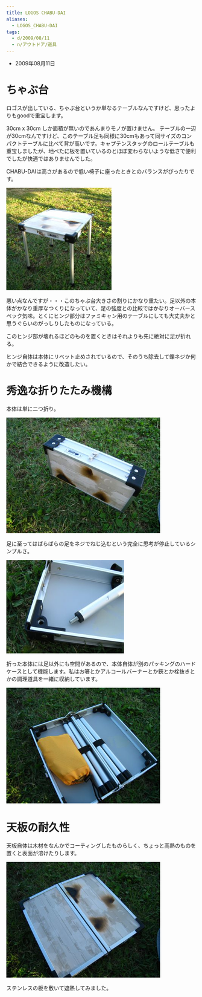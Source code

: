 ```yaml
---
title: LOGOS CHABU-DAI
aliases:
  - LOGOS_CHABU-DAI
tags:
  - d/2009/08/11
  - n/アウトドア/道具
---
```


- 2009年08月11日


ちゃぶ台
================================================================================
ロゴスが出している、ちゃぶ台というか単なるテーブルなんですけど、思ったよりもgoodで重宝します。

30cm x 30cm しか面積が無いのであんまりモノが置けません。
テーブルの一辺が30cmなんですけど、このテーブル足も同様に30cmもあって同サイズのコンパクトテーブルに比べて背が高いです。キャプテンスタッグのロールテーブルも重宝しましたが、地べたに板を置いているのとほぼ変わらないような低さで便利でしたが快適ではありませんでした。

CHABU-DAIは高さがあるので低い椅子に座ったときとのバランスがぴったりです。

![](chabu01.jpg)



悪い点なんですが・・・このちゃぶ台大きさの割りにかなり重たい。足以外の本体がかなり重厚なつくりになっていて、足の強度との比較ではかなりオーバースペック気味。とくにヒンジ部分はファミキャン用のテーブルにしても大丈夫かと思うぐらいのがっしりしたものになっている。

このヒンジ部が壊れるほどのものを置くときはそれよりも先に絶対に足が折れる。

ヒンジ自体は本体にリベット止めされているので、そのうち除去して蝶ネジか何かで結合できるように改造したい。


秀逸な折りたたみ機構
================================================================================
本体は単に二つ折り。

![](chabu06.jpg)


足に至ってはばらばらの足をネジでねじ込むという完全に思考が停止しているシンプルさ。

![](chabu02.jpg)

折った本体には足以外にも空間があるので、本体自体が別のパッキングのハードケースとして機能します。私はお箸とかアルコールバーナーとか鋏とか栓抜きとかの調理道具を一緒に収納しています。

![](chabu05.jpg)




天板の耐久性
================================================================================
天板自体は木材をなんかでコーティングしたものらしく、ちょっと高熱のものを置くと表面が溶けたりします。

![](chabu04.jpg)


ステンレスの板を敷いて遮熱してみました。


